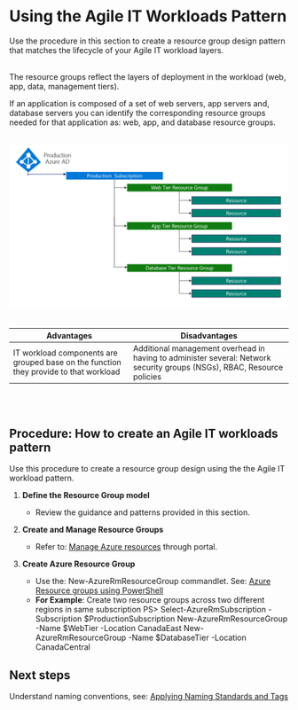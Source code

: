 # Using the Agile IT Workloads Pattern 
Use the procedure in this section to create a resource group design pattern that matches the lifecycle of your Agile IT workload layers. 
<br />
<br />

The  resource groups reflect the layers of deployment in the workload (web, app, data, management tiers).   

If an application is composed of a set of web servers, app servers and, database servers you can identify the corresponding resource groups needed for that application as: web, app, and database resource groups. 
<br />
<br />

![Workload-IT-Pattern](https://github.com/alvarovitta/Enrollment-and-Subscription/blob/master/_images/Agile-IT-Workloads-Pattern.png)
<br />
<br />

| Advantages | Disadvantages |
| ---------- | -----------|
|IT workload components are grouped base on the function they provide to that workload | Additional management overhead in having to administer several: Network security groups (NSGs), RBAC, Resource policies|
<br />
<br />

## Procedure: How to create an Agile IT workloads pattern  
Use this procedure to create a resource group design using the the Agile IT workload pattern.

1. **Define the Resource Group model** 
   - Review the guidance and patterns provided in this section. 

2. **Create and Manage Resource Groups** 
   - Refer to:  [Manage Azure resources](https://docs.microsoft.com/en-us/rest/api/resources/resourcegroups) through portal. 

3. **Create Azure Resource Group** 
   - Use the: New-AzureRmResourceGroup commandlet. See:   [Azure Resource groups using PowerShell](https://docs.microsoft.com/en-us/powershell/module/azurerm.resources/new-azurermresourcegroup?view=azurermps-6.1.0&viewFallbackFrom=azurermps-5.1.1) 
   - **For Example**: Create two resource groups across two different regions in same subscription 
       PS> Select-AzureRmSubscription -Subscription $ProductionSubscription 
        New-AzureRmResourceGroup -Name $WebTier -Location CanadaEast 
        New-AzureRmResourceGroup -Name $DatabaseTier -Location CanadaCentral 

 
## Next steps 
Understand naming conventions, see:  [Applying Naming Standards and Tags](4.0-Applying-Naming-Standards-and-Tags.md) 
